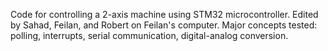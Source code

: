 Code for controlling a 2-axis machine using STM32 microcontroller. Edited by Sahad, Feilan, and Robert on Feilan's computer.
Major concepts tested: polling, interrupts, serial communication, digital-analog conversion.
